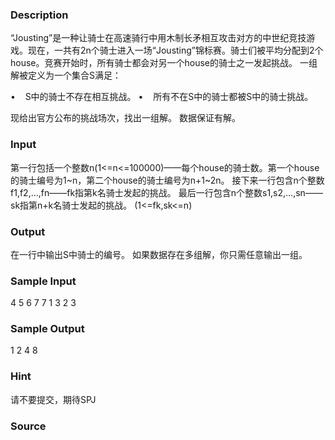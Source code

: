
### Description
“Jousting”是一种让骑士在高速骑行中用木制长矛相互攻击对方的中世纪竞技游戏。现在，一共有2n个骑士进入一场“Jousting”锦标赛。骑士们被平均分配到2个house。竞赛开始时，所有骑士都会对另一个house的骑士之一发起挑战。
一组解被定义为一个集合S满足：

•    S中的骑士不存在相互挑战。
•    所有不在S中的骑士都被S中的骑士挑战。

现给出官方公布的挑战场次，找出一组解。
数据保证有解。
### Input
第一行包括一个整数n(1<=n<=100000)——每个house的骑士数。第一个house的骑士编号为1~n，第二个house的骑士编号为n+1~2n。
接下来一行包含n个整数f1,f2,…,fn——fk指第k名骑士发起的挑战。
最后一行包含n个整数s1,s2,…,sn——sk指第n+k名骑士发起的挑战。
(1<=fk,sk<=n)
### Output
在一行中输出S中骑士的编号。
如果数据存在多组解，你只需任意输出一组。
### Sample Input
4
5 6 7 7
1 3 2 3
### Sample Output
1 2 4 8
### Hint
请不要提交，期待SPJ
### Source
